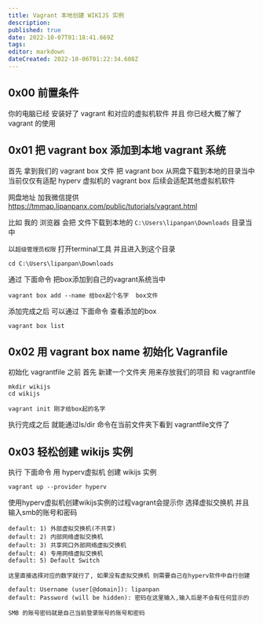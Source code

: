 ```yaml
---
title: Vagrant 本地创建 WIKIJS 实例
description: 
published: true
date: 2022-10-07T01:18:41.669Z
tags: 
editor: markdown
dateCreated: 2022-10-06T01:22:34.608Z
---
```


## 0x00 前置条件
你的电脑已经 安装好了 vagrant 和对应的虚拟机软件
并且 你已经大概了解了vagrant 的使用 


## 0x01 把 vagrant box 添加到本地 vagrant 系统

首先 拿到我们的 vagrant box 文件
把 vagrant box 从网盘下载到本地的目录当中
当前仅仅有适配 hyperv 虚拟机的 vagrant box 后续会适配其他虚拟机软件

网盘地址 加我微信提供 https://tmmap.lipanpanx.com/public/tutorials/vagrant.html 



比如 我的 浏览器 会把 文件下载到本地的 `C:\Users\lipanpan\Downloads` 目录当中

以`超级管理员权限` 打开terminal工具 并且进入到这个目录 
```
cd C:\Users\lipanpan\Downloads
```
通过 下面命令 把box添加到自己的vagrant系统当中
```
vagrant box add --name 给box起个名字  box文件
```

添加完成之后 可以通过 下面命令 查看添加的box 
```
vagrant box list
```

## 0x02 用 vagrant box name 初始化 Vagranfile
初始化 vagrantfile 之前 首先 新建一个文件夹 用来存放我们的项目 和 vagrantfile 

```
mkdir wikijs
cd wikijs

vagrant init 刚才给box起的名字
```
执行完成之后 就能通过ls/dir 命令在当前文件夹下看到 vagrantfile文件了 

## 0x03 轻松创建 wikijs 实例 

执行 下面命令 用 hyperv虚拟机 创建 wikijs 实例 

```
vagrant up --provider hyperv 
```

使用hyperv虚拟机创建wikijs实例的过程vagrant会提示你 选择虚拟交换机 并且输入smb的账号和密码

```
default: 1) 外部虚拟交换机(不共享)
default: 2) 内部网络虚拟交换机
default: 3) 共享网口外部网络虚拟交换机
default: 4) 专用网络虚拟交换机
default: 5) Default Switch
    
这里直接选择对应的数字就行了, 如果没有虚拟交换机 则需要自己在hyperv软件中自行创建
```

```
default: Username (user[@domain]): lipanpan
default: Password (will be hidden): 密码在这里输入,输入后是不会有任何显示的
		
SMB 的账号密码就是自己当前登录账号的账号和密码 
```








